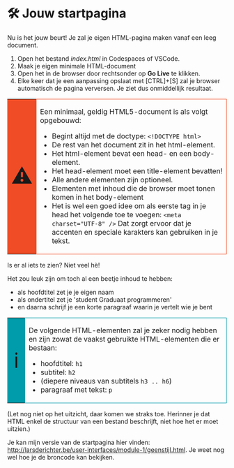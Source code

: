 # 🛠 Jouw startpagina

Nu is het jouw beurt! Je zal je eigen HTML-pagina maken vanaf een leeg document.

1. Open het bestand _index.html_ in Codespaces of VSCode.
3. Maak je eigen minimale HTML-document
4. Open het in de browser door rechtsonder op **Go Live** te klikken.
5. Elke keer dat je een aanpassing opslaat met [CTRL]+[S] zal je browser automatisch de pagina verversen. Je ziet dus onmiddellijk resultaat.

 
<table style="width: 100%; border-collapse: collapse; border-style: none;" border="1">
    <tbody>
        <tr>
            <td style="width: 8%; border-color: #f04c25; background-color: #f04c25; text-align: center; vertical-align: middle;"><span style="font-size: 36pt;">⚠️</span></td>
            <td style="border-style: solid; border-color: #f04c25; text-align: left; vertical-align: top;">
                <p>Een minimaal, geldig HTML5-document is als volgt opgebouwd:</p>
                <ul>
                    <li>Begint altijd met de doctype: <code>&lt;!DOCTYPE html&gt;</code></li>
                    <li>De rest van het document zit in het html-element.</li>
                    <li>Het html-element bevat een head- en een body-element.</li>
                    <li>Het head-element moet een title-element bevatten!</li>
                    <li>Alle andere elementen zijn optioneel.</li>
                    <li>Elementen met inhoud die de browser moet tonen komen in het body-element</li>
                    <li>Het is wel een goed idee om als eerste tag in je head het volgende toe te voegen: <code>&lt;meta charset="UTF-8" /&gt;</code> Dat zorgt ervoor dat je accenten en speciale karakters kan gebruiken in je tekst.</li>
                </ul>
            </td>
        </tr>
    </tbody>
</table>


Is er al iets te zien? Niet veel hè!

Het zou leuk zijn om toch al een beetje inhoud te hebben:

- als hoofdtitel zet je je eigen naam
- als ondertitel zet je 'student Graduaat programmeren'
- en daarna schrijf je een korte paragraaf waarin je vertelt wie je bent


 <table style="width: 100%; border-collapse: collapse; border-style: none;" border="1">
    <tbody>
        <tr>
            <td style="width: 8%; border-color: #009cab; background-color: #009cab; text-align: center; vertical-align: middle;"><span style="font-size: 48px;">ℹ️</span></td>
            <td style="border-style: solid; border-color: #009cab; text-align: left; vertical-align: top;">
                <p>De volgende HTML-elementen zal je zeker nodig hebben en zijn zowat de vaakst gebruikte HTML-elementen die er bestaan:</p>
                <ul>
                    <li>hoofdtitel: <code>h1</code></li>
                    <li>subtitel: <code>h2</code></li>
                    <li>(diepere niveaus van subtitels <code>h3 .. h6</code>)</li>
                    <li>paragraaf met tekst: <code>p</code></li>
                </ul>
            </td>
        </tr>
    </tbody>
</table>

(Let nog niet op het uitzicht, daar komen we straks toe. Herinner je dat HTML enkel de structuur van een bestand beschrijft, niet hoe het er moet uitzien.)

Je kan mijn versie van de startpagina hier vinden: http://larsderichter.be/user-interfaces/module-1/geenstijl.html. Je weet nog wel hoe je de broncode kan bekijken.
